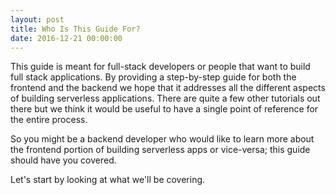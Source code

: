 ```yaml
---
layout: post
title: Who Is This Guide For?
date: 2016-12-21 00:00:00
---
```


This guide is meant for full-stack developers or people that want to build full stack applications. By providing a step-by-step guide for both the frontend and the backend we hope that it addresses all the different aspects of building serverless applications. There are quite a few other tutorials out there but we think it would be useful to have a single point of reference for the entire process.

So you might be a backend developer who would like to learn more about the frontend portion of building serverless apps or vice-versa; this guide should have you covered.

Let's start by looking at what we'll be covering.
